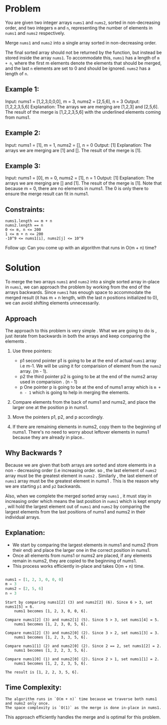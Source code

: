 # Problem 

You are given two integer arrays `nums1` and `nums2`, sorted in non-decreasing order, and two integers `m` and `n`, representing the number of elements in `nums1` and `nums2` respectively.

Merge `nums1` and `nums2` into a single array sorted in non-decreasing order.

The final sorted array should not be returned by the function, but instead be stored inside the array `nums1`. To accommodate this, `nums1` has a length of `m + n`, where the first m elements denote the elements that should be merged, and the last `n` elements are set to 0 and should be ignored. `nums2` has a length of `n`.


## Example 1:

Input: nums1 = [1,2,3,0,0,0], m = 3, nums2 = [2,5,6], n = 3
Output: [1,2,2,3,5,6]
Explanation: The arrays we are merging are [1,2,3] and [2,5,6].
The result of the merge is [1,2,2,3,5,6] with the underlined elements coming from nums1.


## Example 2:

Input: nums1 = [1], m = 1, nums2 = [], n = 0
Output: [1]
Explanation: The arrays we are merging are [1] and [].
The result of the merge is [1].

## Example 3:

Input: nums1 = [0], m = 0, nums2 = [1], n = 1
Output: [1]
Explanation: The arrays we are merging are [] and [1].
The result of the merge is [1].
Note that because m = 0, there are no elements in nums1. The 0 is only there to ensure the merge result can fit in nums1.


## Constraints:

    nums1.length == m + n
    nums2.length == n
    0 <= m, n <= 200
    1 <= m + n <= 200
    -10^9 <= nums1[i], nums2[j] <= 10^9


Follow up: Can you come up with an algorithm that runs in O(m + n) time?



# Solution

To merge the two arrays `nums1` and `nums2` into a single sorted array in-place in `nums1`, we can approach the problem by working from the end of the arrays backwards. Since `nums1` has enough space to accommodate the merged result (it has m + n length, with the last n positions initialized to 0), we can avoid shifting elements unnecessarily.

## Approach 

The approach to this problem is very simple . What we are going to do is , just iterate from backwards in both the arrays and keep comparing the elements .

1) Use three pointers:

   - p1  second pointer p1 is going to be at the end of actual `nums1` array i.e m-1. We will be using it for comparision of element from the `nums2` array. (m - 1).
   - p2  the third pointer p2 is going to be at the end of the nums2 array used in comparision . (n - 1)
   - p One pointer p is going to be at the end of nums1 array which is `m + n - 1` which is going to help in merging the elements.

2) Compare elements from the back of nums1 and nums2, and place the larger one at the position p in  nums1.

3) Move the pointers p1, p2, and p accordingly.

4) If there are remaining elements in nums2, copy them to the beginning of nums1. There's no need to  worry about leftover elements in nums1 because they are already in place..

## Why Backwards ?

Because we are given that both arrays are sorted and store elements in a non - decreasing order (i.e increasing order. so , the last element of `nums2` array must be the greatest element in `nums2` . Similarly , the last element of `nums1` array must be the greatest element in nums1 . This is the reason why we are starting `p1` and `p2` backwards.

Also, when we complete the merged sorted array `nums1` , it must stay in increasing order which means the last position in `nums1` which is kept empty , will hold the largest element out of `nums1` and `nums2` by comparing the largest elements from the last positions of nums1 and nums2 in their individual arrays.




## Explanation:

- We start by comparing the largest elements in nums1 and nums2 (from their end) and place the         larger  one in the correct position in nums1.
-  Once all elements from nums1 or nums2 are placed, if any elements remain in nums2, they are copied to the beginning of nums1.
- This process works efficiently in-place and takes O(m + n) time.


```py

nums1 = [1, 2, 3, 0, 0, 0]
m = 3
nums2 = [2, 5, 6]
n = 3

```


    Start by comparing nums1[2] (3) and nums2[2] (6). Since 6 > 3, set nums1[5] = 6.
        nums1 becomes [1, 2, 3, 0, 0, 6].

    Compare nums1[2] (3) and nums2[1] (5). Since 5 > 3, set nums1[4] = 5.
        nums1 becomes [1, 2, 3, 0, 5, 6].

    Compare nums1[2] (3) and nums2[0] (2). Since 3 > 2, set nums1[3] = 3.
        nums1 becomes [1, 2, 3, 3, 5, 6].

    Compare nums1[1] (2) and nums2[0] (2). Since 2 == 2, set nums1[2] = 2.
        nums1 becomes [1, 2, 2, 3, 5, 6].

    Compare nums1[0] (1) and nums2[0] (2). Since 2 > 1, set nums1[1] = 2.
        nums1 becomes [1, 2, 2, 3, 5, 6].

    The result is [1, 2, 2, 3, 5, 6].

## Time Complexity:

    The algorithm runs in `O(m + n)` time because we traverse both nums1 and nums2 only once.
    The space complexity is `O(1)` as the merge is done in-place in nums1.

This approach efficiently handles the merge and is optimal for this problem.